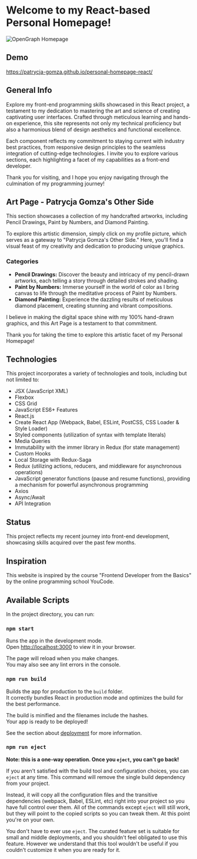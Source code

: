 # Welcome to my React-based Personal Homepage!
![OpenGraph Homepage](https://github.com/patrycja-gomza/personal-homepage-react/blob/main/readme_image1.png?raw=true)

## Demo
https://patrycja-gomza.github.io/personal-homepage-react/

## General Info
Explore my front-end programming skills showcased in this React project, a testament to my dedication to mastering the art and science of creating captivating user interfaces. Crafted through meticulous learning and hands-on experience, this site represents not only my technical proficiency but also a harmonious blend of design aesthetics and functional excellence.

Each component reflects my commitment to staying current with industry best practices, from responsive design principles to the seamless integration of cutting-edge technologies. I invite you to explore various sections, each highlighting a facet of my capabilities as a front-end developer.

Thank you for visiting, and I hope you enjoy navigating through the culmination of my programming journey!

## Art Page - Patrycja Gomza's Other Side
This section showcases a collection of my handcrafted artworks, including Pencil Drawings, Paint by Numbers, and Diamond Painting.

To explore this artistic dimension, simply click on my profile picture, which serves as a gateway to "Patrycja Gomza's Other Side." Here, you'll find a visual feast of my creativity and dedication to producing unique graphics.

### Categories
- **Pencil Drawings:** Discover the beauty and intricacy of my pencil-drawn artworks, each telling a story through detailed strokes and shading.
- **Paint by Numbers:** Immerse yourself in the world of color as I bring canvas to life through the meditative process of Paint by Numbers.
- **Diamond Painting:** Experience the dazzling results of meticulous diamond placement, creating stunning and vibrant compositions.

I believe in making the digital space shine with my 100% hand-drawn graphics, and this Art Page is a testament to that commitment.

Thank you for taking the time to explore this artistic facet of my Personal Homepage!

## Technologies
This project incorporates a variety of technologies and tools, including but not limited to:
- JSX (JavaScript XML) 
- Flexbox 
- CSS Grid
- JavaScript ES6+ Features
- React.js
- Create React App (Webpack, Babel, ESLint, PostCSS, CSS Loader & Style Loader)
- Styled components (utilization of syntax with template literals)
- Media Queries
- Immutability with the immer library in Redux (for state management)
- Custom Hooks
- Local Storage with Redux-Saga
- Redux (utilizing actions, reducers, and middleware for asynchronous operations) 
- JavaScript generator functions (pause and resume functions), providing a mechanism for powerful asynchronous programming
- Axios
- Async/Await
- API Integration

## Status
This project reflects my recent journey into front-end development, showcasing skills acquired over the past few months.

## Inspiration
This website is inspired by the course "Frontend Developer from the Basics" by the online programming school YouCode.

## Available Scripts

In the project directory, you can run:

### `npm start`

Runs the app in the development mode.\
Open [http://localhost:3000](http://localhost:3000) to view it in your browser.

The page will reload when you make changes.\
You may also see any lint errors in the console.

### `npm run build`

Builds the app for production to the `build` folder.\
It correctly bundles React in production mode and optimizes the build for the best performance.

The build is minified and the filenames include the hashes.\
Your app is ready to be deployed!

See the section about [deployment](https://facebook.github.io/create-react-app/docs/deployment) for more information.

### `npm run eject`

**Note: this is a one-way operation. Once you `eject`, you can't go back!**

If you aren't satisfied with the build tool and configuration choices, you can `eject` at any time. This command will remove the single build dependency from your project.

Instead, it will copy all the configuration files and the transitive dependencies (webpack, Babel, ESLint, etc) right into your project so you have full control over them. All of the commands except `eject` will still work, but they will point to the copied scripts so you can tweak them. At this point you're on your own.

You don't have to ever use `eject`. The curated feature set is suitable for small and middle deployments, and you shouldn't feel obligated to use this feature. However we understand that this tool wouldn't be useful if you couldn't customize it when you are ready for it.